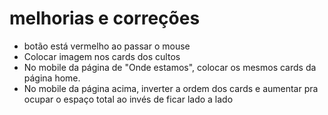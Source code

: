# melhorias e correções
- botão está vermelho ao passar o mouse
- Colocar imagem nos cards dos cultos
- No mobile da página de "Onde estamos", colocar os mesmos cards da página home. 
- No mobile da página acima, inverter a ordem dos cards e aumentar pra ocupar o espaço total ao invés de ficar lado a lado
